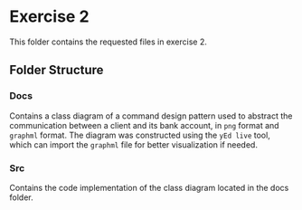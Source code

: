 # Exercise 2

This folder contains the requested files in exercise 2.

## Folder Structure

### Docs

Contains a class diagram of a command design pattern used to
abstract the communication between a client and its bank
account, in `png` format and `graphml` format. The diagram
was constructed using the `yEd live` tool, which can import the `graphml` file
for better visualization if needed.

### Src

Contains the code implementation of the class diagram located in the docs folder.

